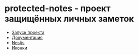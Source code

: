 # protected-notes - проект защищённых личных заметок

- [Запуск проекта](./doc/StartProject.md)
- [Документация](./doc/README.md)
- [Nestjs](./doc/FrontEnd)
- [Иконки](./doc/Icons.md)
